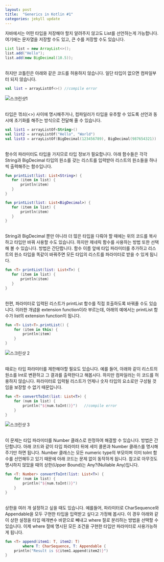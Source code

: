```yaml
---
layout: post
title:  "Generics in Kotlin #1"
categories: jekyll update
---
```

자바에서는 어떤 타입을 저장해야 할지 알려주지 않고도 List를 선언하는게 가능합니다.
여기에는 문자열을 저장할 수도 있고, 큰 수를 저장할 수도 있습니다. 

```java
List list = new ArrayList<>();
list.add("Hello");
list.add(new BigDecimal(10.5));
```
<br>
하지만 코틀린은 아래와 같은 코드를 허용하지 않습니다. 
일단 타입이 없으면 컴파일부터 되지 않습니다. 

```kotlin
val list = arrayListOf<>() //compile error
```
![스크린샷1](../../images/list-without-type.png)


<br>
타입은 꺾쇠(<>) 사이에 명시해주거나, 컴파일러가 타입을 유추할 수 있도록 선언과 동시에 초기화를 해주는 방식으로 전달해 줄 수 있습니다.

```kotlin
val list1 = arrayListOf<String>()
val list2 = arrayListOf("Hello", "World")
val list3 = arrayListOf(BigDecimal(123456789), BigDecimal(987654321))
```

<br>
함수의 파라미터도 타입을 가지므로 타입 정보가 필요합니다.
아래 함수들은 각각 String과 BigDecimal 타입의 원소를 갖는 리스트를 입력받아 리스트의 원소들을 하나씩 출력해주는 함수입니다. 

```kotlin
fun printList(list: List<String>) {
   for (item in list) {
       println(item)
   }
}

fun printList(list: List<BigDecimal>) {
   for (item in list) {
       println(item)
   }
}
```

<br>
String과 BigDecimal 뿐만 아니라 더 많은 타입을 다뤄야 할 때에는 위의 코드를 복사하고 타입만 바꿔 사용할 수도 있습니다.
하지만 제네릭 함수를 사용하는 방법 또한 선택해 볼 수 있습니다. 
방법은 간단합니다.
함수 이름 앞에 타입 파라미터를 추가하고 리스트의 원소 타입을 똑같이 바꿔주면 모든 타입의 리스트를 파라미터로 받을 수 있게 됩니다.

```kotlin
fun <T> printList(list: List<T>) {
   for (item in list) {
       println(item)
   }
}
```

<br>
한편, 파라미터로 입력된 리스트가 printList 함수를 직접 호출하도록 바꿔줄 수도 있습니다.
이러한 개념을 extension function이라 부르는데, 아래의 예에서는 printList 함수가 list의 extension function이 됩니다.

```kotlin
fun <T> List<T>.printList() {
    for (item in this) {
        println(item)
    }
}
```
![스크린샷 2](../../images/extension-function.png)


<br>
때로는 타입 파라미터를 제한해야할 필요도 있습니다.
예를 들어, 아래와 같이 리스트의 원소를 Int로 변환하고 그 결과를 출력한다고 해봅시다.
하지만 컴파일러는 이 코드를 허용하지 않습니다.
파라미터로 입력될 리스트가 언제나 숫자 타입의 요소로만 구성될 것임을 보장할 수 없기 때문입니다.

```kotlin
fun <T> convertToInt(list: List<T>) {
    for (num in list) {
        println("${num.toInt()}")   //compile error
    }
}
```
![스크린샷 3](../../images/no-restrict-generic-type.png)

<br>
이 문제는 타입 파라미터를 Number 클래스로 한정하여 해결할 수 있습니다.
방법은 간단합니다.
아래 코드와 같이 타입 파라미터 뒤에 세미 콜론과 Number 클래스를 명시해주기만 하면 됩니다.
Number 클래스는 모든 numeric type의 부모이며 이미 toInt 함수를 선언해두고 있기 때문에 아래 코드는 문제 없이 동작하게 됩니다.
참고로 아무것도 명시하지 않았을 때의 상한(Upper Bound)는 Any?(Nullable Any)입니다. 

```kotlin
fun <T: Number> convertToInt(list: List<T>) {
    for (num in list) {
        println("${num.toInt()}")   
    }
}
```

<br>
상한을 여러 개 설정하고 싶을 때도 있습니다.
예를들어, 파라미터로 CharSequence와 Appendable을 모두 구현한 타입을 입력받고 싶다고 가정해 봅시다.
이 경우 아래와 같이 상한 설정을 타입 매개변수 바깥으로 빼내고 where 절로 분리하는 방법을 선택할 수 있습니다.
이제 where 절에 명시된 모든 조건을 구현한 타입만 파라미터로 사용가능하게 됩니다.

```kotlin
fun <T> append(item1: T, item2: T) 
        where T: CharSequence, T: Appendable {
    println("Result is ${item1.append(item2)}")
}
```


